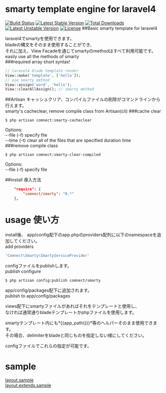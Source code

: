 smarty template engine for laravel4
========
[![Build Status](https://travis-ci.org/ytake/laravel-smarty.svg?branch=master)](https://travis-ci.org/ytake/laravel-smarty)
[![Latest Stable Version](https://poser.pugx.org/comnect/smarty/v/stable.png)](https://packagist.org/packages/comnect/smarty) [![Total Downloads](https://poser.pugx.org/comnect/smarty/downloads.png)](https://packagist.org/packages/comnect/smarty) [![Latest Unstable Version](https://poser.pugx.org/comnect/smarty/v/unstable.png)](https://packagist.org/packages/comnect/smarty) [![License](https://poser.pugx.org/comnect/smarty/license.png)](https://packagist.org/packages/comnect/smarty)
##Basic
smarty template for laravel4  

laravel4でsmartyを使用できます。  
bladeの構文をそのまま使用することができ、  
それに加え、View Facadeを通じてsmartyのmethodはすべて利用可能です。  
easily use all the methods of smarty  
###required array short syntax!
```php
// laravel4 blade template render
View::make('template', ['hello']);
// use smarty method
View::assign('word', 'hello');  
View::clearAllAssign(); // smarty method
```
##Artisan
キャッシュクリア、コンパイルファイルの削除がコマンドラインから行えます。  
smarty's cacheclear, remove compile class from Artisan(cli)
###cache clear
```bash
$ php artisan comnect:smarty-cacheclear
```
Options:  
 --file (-f)           specify file  
 --time (-t)           clear all of the files that are specified duration time  
###remove compile class
```bash
$ php artisan comnect:smarty-clear-compiled
```
Options:  
 --file (-f)           specify file  

##install 導入方法

```json
    "require": {
        "comnect/smarty": "0.*"
    },
```


usage 使い方
==================

install後、
app/config配下のapp.phpのproviders配列に以下のnamespaceを追加してください。  
add providers
```php
'Comnect\Smarty\SmartyServiceProvider'
```

configファイルをpublishします。  
publish configure
```bash
$ php artisan config:publish comnect/smarty
```
app/config/packages配下に追加されます。  
publish to app/config/packages


views配下にsmartyファイルがあればそれをテンプレートと使用し、  
なければ通常通りbladeテンプレートかphpファイルを使用します。  

smartyテンプレート内にも*{{app_path()}}*等のヘルパーそのまま使用できます。  
その場合、delimiterをbladeと同じものを指定しない様にしてください。  

configファイルでこれらの指定が可能です。  

sample
======================
[layout.sample](https://gist.github.com/ytake/11345539)  
[layout.extends.sample](https://gist.github.com/ytake/11345614)
